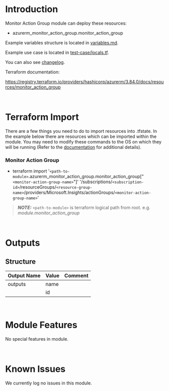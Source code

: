 # Introduction
Monitor Action Group module can deploy these resources:
* azurerm_monitor_action_group.monitor_action_group

Example variables structure is located in [variables.md](variables.md).

Example use case is located in [test-case/locals.tf](test-case/locals.tf).

You can also see [changelog](changelog.md).

Terraform documentation:

https://registry.terraform.io/providers/hashicorp/azurerm/3.84.0/docs/resources/monitor_action_group

&nbsp;

# Terraform Import
There are a few things you need to do to import resources into .tfstate. In the example below there are resources which can be imported within the module. You may need to modify these commands to the OS on which they will be running (Refer to the [documentation](https://developer.hashicorp.com/terraform/cli/commands/import#example-import-into-resource-configured-with-for_each) for additional details).
### Monitor Action Group
* terraform import '`<path-to-module>`.azurerm_monitor_action_group.monitor_action_group["`<monitor-action-group-name>`"]' '/subscriptions/`<subscription-id>`/resourceGroups/`<resource-group-name>`/providers/Microsoft.Insights/actionGroups/`<monitor-action-group-name>`'

 > **_NOTE:_** `<path-to-module>` is terraform logical path from root. e.g. _module.monitor\_action\_group_

&nbsp;

# Outputs
## Structure

| Output Name | Value        | Comment                                              |
| ----------- | ------------ | ---------------------------------------------------- |
| outputs     | name         |                                                      |
|             | id           |                                                      |

&nbsp;

# Module Features
No special features in module.

&nbsp;

# Known Issues
We currently log no issues in this module.